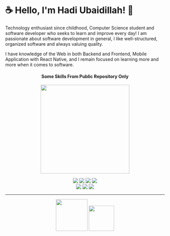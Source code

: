  #  ☕ Hello, I'm Hadi Ubaidillah! 👋


Technology enthusiast since childhood, Computer Science student and software developer who seeks to learn and improve every day! I am passionate about software development in general, I like well-structured, organized software and always valuing quality.

I have knowledge of the Web in both Backend and Frontend, Mobile Application with React Native, and I remain focused on learning more and more when it comes to software.

<div align=center>
    <h4>Some Skills From Public Repository Only</h4>
    <p align="center">
      <a href="https://github.com/hadiubaidillah">
        <img src="https://github-readme-stats.vercel.app/api/top-langs/?username=hadiubaidillah&layout=compact" width="280">
      </a>
    </p>
    <div>
        <img src="https://img.shields.io/badge/spring-%236DB33F.svg?style=for-the-badge&logo=spring&logoColor=white">
        <img src="https://img.shields.io/badge/java-%23ED8B00.svg?style=for-the-badge&logo=openjdk&logoColor=white">
        <img src="https://img.shields.io/badge/kotlin-%237F52FF.svg?style=for-the-badge&logo=kotlin&logoColor=white">
        <img src="https://img.shields.io/badge/Python-3776AB?style=for-the-badge&logo=python&logoColor=white">
    </div>
    <div>
        <img src="https://img.shields.io/badge/JavaScript-F7DF1E.svg?style=for-the-badge&logo=javascript&logoColor=black">
        <img src="https://img.shields.io/badge/typescript-%23007ACC.svg?style=for-the-badge&logo=typescript&logoColor=white">
        <img src="https://img.shields.io/badge/React-20232A?style=for-the-badge&logo=react&logoColor=61DAFB">
    </div>

---

 [<img src="https://img.shields.io/badge/linkedin-%230077B5.svg?&style=for-the-badge&logo=linkedin&logoColor=white" width="100"/>](https://www.linkedin.com/in/hadiubaidillah/) 
 [<img src="https://img.shields.io/badge/Gmail-D14836?style=for-the-badge&logo=gmail&logoColor=white" width="80">](mailto:hadiubaidillahx@gmail.com) 

</div>
